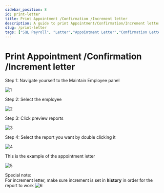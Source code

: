 ```yaml
---
sidebar_position: 8
id: print-letter
title: Print Appointment /Confirmation /Increment letter
description: A guide to print Appointment/Confirmation/Increment letter for SQL Payroll
slug: /print-letter
tags: ["SQL Payroll", "Letter","Appointment Letter","Comfirmation Letter","Increment Letter"]
---
```


# Print Appointment /Confirmation /Increment letter

Step 1: Navigate yourself to the Maintain Employee panel

![1](/img/human-resource/print-letter/1.png)

Step 2: Select the employee

![2](/img/human-resource/print-letter/2.png)

Step 3: Click preview reports

![3](/img/human-resource/print-letter/3.png)

Step 4: Select the report you want by double clicking it

![4](/img/human-resource/print-letter/4.png)

This is the example of the appointment letter

![5](/img/human-resource/print-letter/5.png)

Special note: <br />
For increment letter, make sure increment is set in **history** in order for the report to work
![6](/img/human-resource/print-letter/6.png)